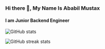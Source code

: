 ### Hi there 👋, My Name Is Ababil Mustax
#### I am Junior Backend Engineer


![GitHub stats](https://github-readme-stats.vercel.app/api?username=Birdfromhell&show_icons=true&count_private=true)  

![GitHub streak stats](https://streak-stats.demolab.com/?user=Birdfromhell)  

